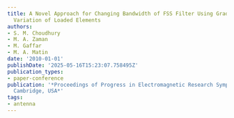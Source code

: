 ```yaml
---
title: A Novel Approach for Changing Bandwidth of FSS Filter Using Gradual Circumferential
  Variation of Loaded Elements
authors:
- S. M. Choudhury
- M. A. Zaman
- M. Gaffar
- M. A. Matin
date: '2010-01-01'
publishDate: '2025-05-16T15:23:07.758495Z'
publication_types:
- paper-conference
publication: '*Proceedings of Progress in Electromagnetic Research Symposium PIERS,
  Cambridge, USA*'
tags:
- antenna
---
```


